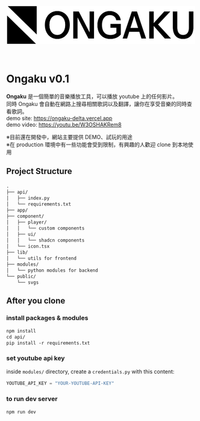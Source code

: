 <div align="center">
  <img src="https://github.com/Tanimal19/ongaku/blob/beb67a44cf3fd3a5a9da8c501f359b7231136440/public/logo-full.svg" width="500" height="100">
</div>
<br>
<br>

# Ongaku v0.1
**Ongaku** 是一個簡單的音樂播放工具，可以播放 youtube 上的任何影片。  
同時 Ongaku 會自動在網路上搜尋相關歌詞以及翻譯，讓你在享受音樂的同時查看歌詞。  
demo site: https://ongaku-delta.vercel.app  
demo video: https://youtu.be/W3OSHAKRem8  

※目前還在開發中，網站主要提供 DEMO、試玩的用途  
※在 production 環境中有一些功能會受到限制，有興趣的人歡迎 clone 到本地使用

## Project Structure
```
.
├── api/
│   ├── index.py
│   └── requirements.txt
├── app/
├── component/
│   ├── player/
│   │   └── custom components
│   ├── ui/
│   │   └── shadcn components
│   └── icon.tsx
├── lib/
│   └── utils for frontend
├── modules/
│   └── python modules for backend
└── public/
    └── svgs
```

## After you clone
### install packages & modules
```
npm install
cd api/
pip install -r requirements.txt
```

### set youtube api key
inside `modules/` directory, create a `credentials.py` with this content:
```py
YOUTUBE_API_KEY = "YOUR-YOUTUBE-API-KEY"
```

### to run dev server
```
npm run dev
```

